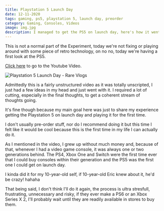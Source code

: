 ```yaml
---
title: Playstation 5 Launch Day
date: 12-11-2020
tags: gaming, ps5, playstation 5, launch day, preorder
category: Gaming, Consoles, Videos
image: img.jpg
description: I managed to get the PS5 on launch day, here's how it went.
---
```


This is not a normal part of the Experiment, today we're not fixing or playing around with some piece of retro technology, on no no, today we're having a first look at the PS5.

[Click here](https://www.youtube.com/watch?v=oXSceh7u7ms) to go to the Youtube Video.

![Playstation 5 Launch Day - Rare Vlogs](https://www.youtube.com/watch?v=oXSceh7u7ms)

Admittedly this is a fairly unstructured video as it was totally unscripted, I just had a few ideas in my head and just went with it. I required a lot of cutting, especially in the final thoughts, to get a coherent stream of thoughts going.

It's fine though because my main goal here was just to share my experience getting the Playstation 5 on launch day and playing it for the first time.

I don't usually pre-order stuff, nor do I recommend doing it but this time I felt like it would be cool because this is the first time in my life I can actually do it.

As I mentioned in the video, I grew up without much money and, because of that, whenever I had a video game console, it was always one or two generations behind. The PS4, Xbox One and Switch were the first time ever that I could buy consoles within their generation and the PS5 was the first one I could get on launch day.

I kinda did it for my 10-year-old self, if 10-year-old Eric knew about it, he'd be crazy! hahaha

That being said, I don't think I'll do it again, the process is ultra stresfull, frustrating, unnecessary and risky, if they ever make a PS6 or an Xbox Series X 2, I'll probably wait until they are readily available in stores to buy them.

